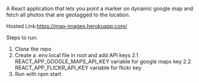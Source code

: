A React application that lets you point a marker on dynamic google map and fetch all photos that are geotagged to the location.


Hosted Link:https://map-images.herokuapp.com/


Steps to run:

1. Clone the repo
2. Create a .env.local file in root and add API keys
    2.1 REACT_APP_GOOGLE_MAPS_API_KEY variable for google maps key
    2.2 REACT_APP_FLICKR_API_KEY variable for flickr key
3. Run with npm start


